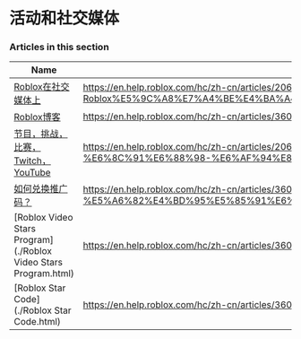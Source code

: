# 活动和社交媒体  
### Articles in this section
Name|URL
-|-
[Roblox在社交媒体上](./Roblox在社交媒体上.html) |https://en.help.roblox.com/hc/zh-cn/articles/206596923-Roblox%E5%9C%A8%E7%A4%BE%E4%BA%A4%E5%AA%92%E4%BD%93%E4%B8%8A
[Roblox博客](./Roblox博客.html) |https://en.help.roblox.com/hc/zh-cn/articles/360029134331-Roblox%E5%8D%9A%E5%AE%A2
[节目，挑战，比赛，Twitch，YouTube](./节目，挑战，比赛，Twitch，YouTube.html) |https://en.help.roblox.com/hc/zh-cn/articles/206581313-%E8%8A%82%E7%9B%AE-%E6%8C%91%E6%88%98-%E6%AF%94%E8%B5%9B-Twitch-YouTube
[如何兑换推广码？](./如何兑换推广码？.html) |https://en.help.roblox.com/hc/zh-cn/articles/360029650831-%E5%A6%82%E4%BD%95%E5%85%91%E6%8D%A2%E6%8E%A8%E5%B9%BF%E7%A0%81-
[Roblox Video Stars Program](./Roblox Video Stars Program.html) |https://en.help.roblox.com/hc/zh-cn/articles/360026092011-Roblox-Video-Stars-Program
[Roblox Star Code](./Roblox Star Code.html) |https://en.help.roblox.com/hc/zh-cn/articles/360026181292-Roblox-Star-Code